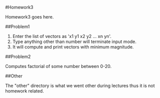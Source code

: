 #Homework3

Homework3 goes here.  

##Problem1

1. Enter the list of vectors as 'x1 y1 x2 y2 ... xn yn'.   
2. Type anything other than number will terminate input mode.  
3. It will compute and print vectors with minimum magnitude.  

##Problem2  

Computes factorial of some number between 0-20.  

##Other  

The "other" directory is what we went other during lectures thus it is not homework related.
